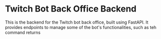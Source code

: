 # Twitch Bot Back Office Backend
This is the backend for the Twitch bot back office, built using FastAPI. It provides endpoints to manage some of the bot's functionalities, such as teh command returns
